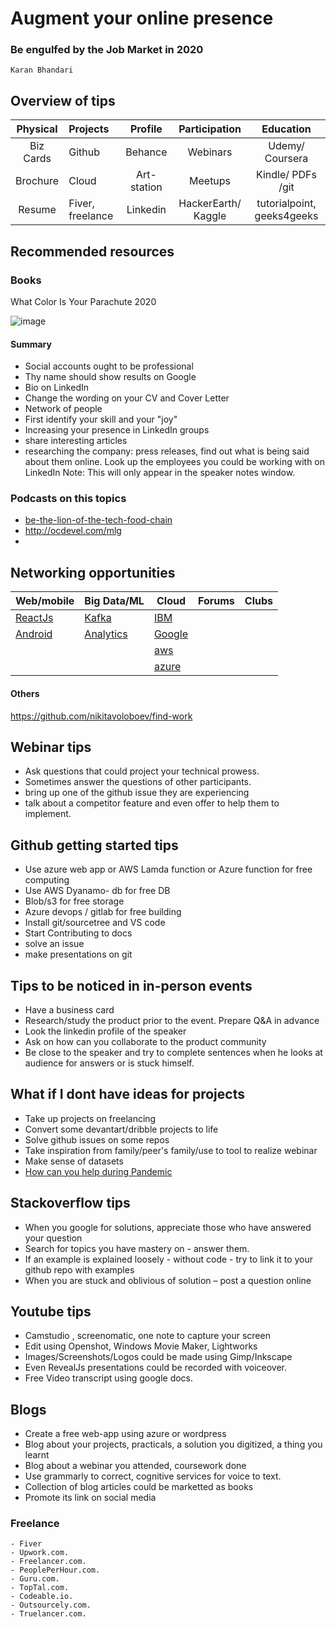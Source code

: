 # Augment your online presence  
### Be engulfed by the Job Market in 2020
```
Karan Bhandari
```



## Overview of tips
|  Physical |  Projects  |  Profile |  Participation |  Education |
|:---:|:---|:---:|:---:|:---:|
|  Biz Cards |  Github  | Behance  |  Webinars  |  Udemy/ Coursera |
|  Brochure |  Cloud |  Art-station |  Meetups  |  Kindle/ PDFs /git |
|  Resume |  Fiver, freelance |  Linkedin  | HackerEarth/ Kaggle  | tutorialpoint, geeks4geeks |



## Recommended resources
### Books
What Color Is Your Parachute 2020

![image](https://images-na.ssl-images-amazon.com/images/I/41CEcvl5smL._SX331_BO1,204,203,200_.jpg)

#### Summary
- Social accounts ought to be professional 
- Thy name should show results on Google 
- Bio on LinkedIn
- Change the wording on your CV and Cover Letter
- Network of people
- First identify your skill and your "joy"
- Increasing your presence in LinkedIn groups
- share interesting articles
- researching the company: press releases, find out what is being said about them online. Look up the employees you could be working with on LinkedIn 
Note: This will only appear in the speaker notes window.


### Podcasts on this topics
- [be-the-lion-of-the-tech-food-chain](http://kurtzace.com/be-the-lion-of-the-tech-food-chain-ep3-by-karanbhandari/)
- http://ocdevel.com/mlg
- 


## Networking opportunities
| Web/mobile  | Big Data/ML  | Cloud  |  Forums  |  Clubs |
|---|---|---|---|---|
|  [ReactJs](https://www.meetup.com/ReactJS-Bangalore/) |  [Kafka](https://www.meetup.com/Bangalore-Apache-Kafka-Group/) | [IBM](https://www.meetup.com/IBMDevConnect-Bangalore/)  |   |   |
|  [Android](https://www.meetup.com/blrdroid/) | [Analytics](https://www.meetup.com/Big-Data-Analytics-and-Machine-Learning/)  | [Google](https://www.meetup.com/GDGBangalore/)  |   |   |
|   |   |  [aws](https://aws.amazon.com/events/) |   |  |
|   |   |  [azure](https://azure.microsoft.com/en-in/overview/webinars/) |   |  |

#### Others
https://github.com/nikitavoloboev/find-work




## Webinar tips
- Ask questions that could project your technical prowess.
- Sometimes answer the questions of other participants.
- bring up one of the github issue they are experiencing
- talk about a competitor feature and even offer to help them to implement.


## Github getting started tips
- Use azure web app or AWS Lamda function or Azure function for free computing
- Use AWS Dyanamo- db for free DB
- Blob/s3 for free storage
- Azure devops / gitlab for free building
- Install git/sourcetree and VS code
- Start Contributing to docs
- solve an issue
- make presentations on git 


## Tips to be noticed in in-person events
- Have a business card
- Research/study the product prior to the event. Prepare Q&A in advance
- Look the linkedin profile of the speaker
- Ask on how can you collaborate to the product community
- Be close to the speaker and try to complete sentences when he looks at audience for answers or is stuck himself.


## What if I dont have ideas for projects
- Take up projects on freelancing
- Convert some devantart/dribble projects to life
- Solve github issues on some repos
- Take inspiration from family/peer's family/use to tool to realize webinar
- Make sense of datasets
- [How can you help during Pandemic](http://kurtzace.com/how-can-software-engineer-contribute-to-combat-problems-arount-the-periphery-of-covid-pandemic-ep17-by-karan-bhandari/)


## Stackoverflow tips
- When you google for solutions, appreciate those who have answered your question
- Search for topics you have mastery on - answer them.
- If an example is explained loosely - without code - try to link it to your github repo with examples
- When you are stuck and oblivious of solution – post a question online


## Youtube tips
- Camstudio , screenomatic, one note to capture your screen
- Edit using Openshot, Windows Movie Maker, Lightworks
- Images/Screenshots/Logos could be made using Gimp/Inkscape
- Even RevealJs presentations could be recorded with voiceover.
- Free Video transcript using google docs.


## Blogs
- Create a free web-app using azure or wordpress
- Blog about your projects, practicals, a solution you digitized, a thing you learnt
- Blog about a webinar you attended, coursework done
- Use grammarly to correct, cognitive services for voice to text.
- Collection of blog articles could be marketted as books
- Promote its link on social media


### Freelance
	- Fiver
    - Upwork.com.
    - Freelancer.com.
    - PeoplePerHour.com.
    - Guru.com.
    - TopTal.com.
    - Codeable.io.
    - Outsourcely.com.
    - Truelancer.com.



